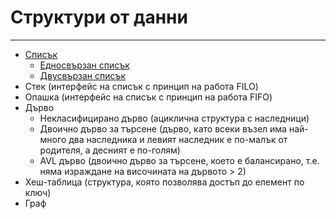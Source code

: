 # Структури от данни

---

- [Списък](<./List/>)
    - [Едносвързан списък](<./List/SinglyLinkedList/>)
    - [Двусвързан списък](<./List/DoublyLinkedList/>)
- Стек (интерфейс на списък с принцип на работа FILO)
- Опашка (интерфейс на списък с принцип на работа FIFO)
- Дърво
    - Некласифицирано дърво (ациклична структура с наследници)
    - Двоично дърво за търсене (дърво, като всеки възел има най-много два наследника и левият наследник е по-малък от родителя, а десният е по-голям)
    - AVL дърво (двоично дърво за търсене, което е балансирано, т.е. няма израждане на височината на дървото > 2)
- Хеш-таблица (структура, която позволява достъп до елемент по ключ)
- Граф